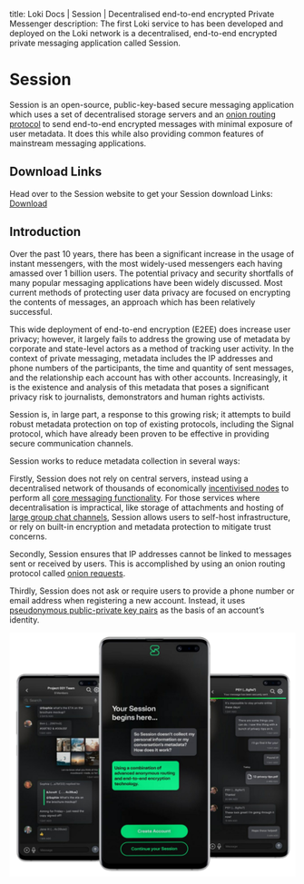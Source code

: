 title: Loki Docs | Session | Decentralised end-to-end encrypted Private Messenger 
description: The first Loki service to has been developed and deployed on the Loki network is a decentralised, end-to-end encrypted private messaging application called Session.

# Session

Session is an open-source, public-key-based secure messaging application which uses a set of decentralised storage servers and an [onion routing protocol](../infrastructure/#onion-requests) to send end-to-end encrypted messages with minimal exposure of user metadata. It does this while also providing common features of mainstream messaging applications. 

## Download Links

Head over to the Session website to get your Session download Links:<br>
[Download](https://getsession.org)

## Introduction

Over the past 10 years, there has been a significant increase in the usage of instant messengers, with the most widely-used messengers each having amassed over 1 billion users. The potential privacy and security shortfalls of many popular messaging applications have been widely discussed. Most current methods of protecting user data privacy are focused on encrypting the contents of messages, an approach which has been relatively successful. 

This wide deployment of end-to-end encryption (E2EE) does increase user privacy; however, it largely fails to address the growing use of metadata by corporate and state-level actors as a method of tracking user activity. In the context of private messaging, metadata includes the IP addresses and phone numbers of the participants, the time and quantity of sent messages, and the relationship each account has with other accounts. Increasingly, it is the existence and analysis of this metadata that poses a significant privacy risk to journalists, demonstrators and human rights activists.

Session is, in large part, a response to this growing risk; it attempts to build robust metadata protection on top of existing protocols, including the Signal protocol, which have already been proven to be effective in providing secure communication channels. 

Session works to reduce metadata collection in several ways:

Firstly, Session does not rely on central servers, instead using a decentralised network of thousands of economically [incentivised nodes](../../../ServiceNodes/SNOverview/) to perform all [core messaging functionality](../message_routing/). For those services where decentralisation is impractical, like storage of attachments and hosting of [large group chat channels](../group_chats/), Session allows users to self-host infrastructure, or rely on built-in encryption and metadata protection to mitigate trust concerns.

Secondly, Session ensures that IP addresses cannot be linked to messages sent or received by users. This is accomplished by using an onion routing protocol called [onion requests](../infrastructure/#onion-requests). 

Thirdly, Session does not ask or require users to provide a phone number or email address when registering a new account. Instead, it uses [pseudonymous public-private key pairs](../infrastructure/#identity-and-long-term-keys) as the basis of an account’s identity.

![OnlineMessaging](../../assets/sessionmockup.png)